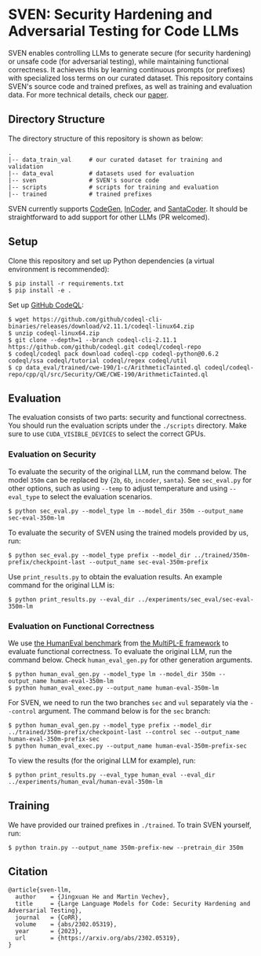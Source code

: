# SVEN: Security Hardening and Adversarial Testing for Code LLMs
SVEN enables controlling LLMs to generate secure (for security hardening) or unsafe code (for adversarial testing), while maintaining functional correctness. It achieves this by learning continuous prompts (or prefixes) with specialized loss terms on our curated dataset. This repository contains SVEN's source code and trained prefixes, as well as training and evaluation data. For more technical details, check our [paper](https://arxiv.org/abs/2302.05319).

## Directory Structure
The directory structure of this repository is shown as below:
```
.
|-- data_train_val     # our curated dataset for training and validation
|-- data_eval          # datasets used for evaluation
|-- sven               # SVEN's source code
|-- scripts            # scripts for training and evaluation
|-- trained            # trained prefixes
```

SVEN currently supports [CodeGen](https://arxiv.org/abs/2203.13474), [InCoder](https://arxiv.org/abs/2204.05999), and [SantaCoder](https://arxiv.org/abs/2301.03988). It should be straightforward to add support for other LLMs (PR welcomed).

## Setup
Clone this repository and set up Python dependencies (a virtual environment is recommended):
```console
$ pip install -r requirements.txt
$ pip install -e .
```

Set up [GitHub CodeQL](https://github.com/github/codeql):
```console
$ wget https://github.com/github/codeql-cli-binaries/releases/download/v2.11.1/codeql-linux64.zip
$ unzip codeql-linux64.zip
$ git clone --depth=1 --branch codeql-cli-2.11.1 https://github.com/github/codeql.git codeql/codeql-repo
$ codeql/codeql pack download codeql-cpp codeql-python@0.6.2 codeql/ssa codeql/tutorial codeql/regex codeql/util
$ cp data_eval/trained/cwe-190/1-c/ArithmeticTainted.ql codeql/codeql-repo/cpp/ql/src/Security/CWE/CWE-190/ArithmeticTainted.ql
```

## Evaluation
The evaluation consists of two parts: security and functional correctness. You should run the evaluation scripts under the `./scripts` directory. Make sure to use `CUDA_VISIBLE_DEVICES` to select the correct GPUs.

### Evaluation on Security
To evaluate the security of the original LLM, run the command below. The model `350m` can be replaced by {`2b`, `6b`, `incoder`, `santa`}. See `sec_eval.py` for other options, such as using `--temp` to adjust temperature and using `--eval_type` to select the evaluation scenarios.
```console
$ python sec_eval.py --model_type lm --model_dir 350m --output_name sec-eval-350m-lm
```

To evaluate the security of SVEN using the trained models provided by us, run:
```console
$ python sec_eval.py --model_type prefix --model_dir ../trained/350m-prefix/checkpoint-last --output_name sec-eval-350m-prefix
```

Use `print_results.py` to obtain the evaluation results. An example command for the original LLM is:
```console
$ python print_results.py --eval_dir ../experiments/sec_eval/sec-eval-350m-lm
```

### Evaluation on Functional Correctness
We use [the HumanEval benchmark](https://github.com/openai/human-eval) from [the MultiPL-E framework](https://github.com/nuprl/MultiPL-E/tree/dbcfa139a66cf5e46de798fa5e0854a7f417a046) to evaluate functional correctness. To evaluate the original LLM, run the command below. Check `human_eval_gen.py` for other generation arguments.
```console
$ python human_eval_gen.py --model_type lm --model_dir 350m --output_name human-eval-350m-lm
$ python human_eval_exec.py --output_name human-eval-350m-lm
```

For SVEN, we need to run the two branches `sec` and `vul` separately via the `--control` argument. The command below is for the `sec` branch:
```console
$ python human_eval_gen.py --model_type prefix --model_dir ../trained/350m-prefix/checkpoint-last --control sec --output_name human-eval-350m-prefix-sec
$ python human_eval_exec.py --output_name human-eval-350m-prefix-sec
```

To view the results (for the original LLM for example), run:
```console
$ python print_results.py --eval_type human_eval --eval_dir ../experiments/human_eval/human-eval-350m-lm
```

## Training
We have provided our trained prefixes in `./trained`. To train SVEN yourself, run:
```console
$ python train.py --output_name 350m-prefix-new --pretrain_dir 350m
```

## Citation
```
@article{sven-llm,
  author    = {Jingxuan He and Martin Vechev},
  title     = {Large Language Models for Code: Security Hardening and Adversarial Testing},
  journal   = {CoRR},
  volume    = {abs/2302.05319},
  year      = {2023},
  url       = {https://arxiv.org/abs/2302.05319},
}
```